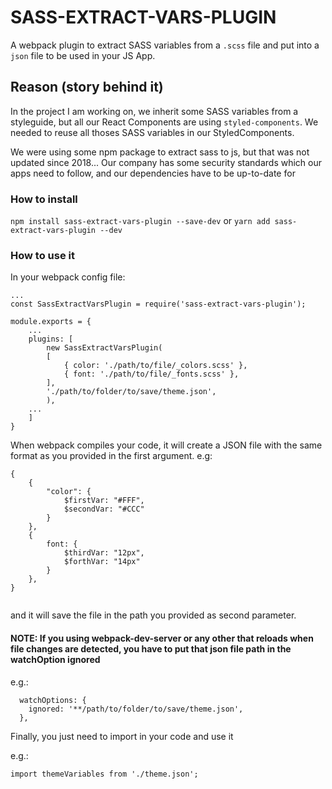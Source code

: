 # SASS-EXTRACT-VARS-PLUGIN

A webpack plugin to extract SASS variables from a `.scss` file and put into a `json` file to be used in your JS App.

## Reason (story behind it)

In the project I am working on, we inherit some SASS variables from a styleguide, but all our React Components are using `styled-components`.
We needed to reuse all thoses SASS variables in our StyledComponents.

We were using some npm package to extract sass to js, but that was not updated since 2018...
Our company has some security standards which our apps need to follow, and our dependencies have to be up-to-date for

### How to install

`npm install sass-extract-vars-plugin --save-dev`
or
`yarn add sass-extract-vars-plugin --dev`

### How to use it

In your webpack config file:

```
...
const SassExtractVarsPlugin = require('sass-extract-vars-plugin');

module.exports = {
    ...
    plugins: [
        new SassExtractVarsPlugin(
        [
            { color: './path/to/file/_colors.scss' },
            { font: './path/to/file/_fonts.scss' },
        ],
        './path/to/folder/to/save/theme.json',
        ),
    ...
    ]
}
```

When webpack compiles your code, it will create a JSON file with the same format as you provided in the first argument.
e.g:

```
{
    { 
        "color": {
            $firstVar: "#FFF",
            $secondVar: "#CCC"
        } 
    },
    {  
        font: {
            $thirdVar: "12px",
            $forthVar: "14px"
        } 
    },
}
    
```

and it will save the file in the path you provided as second parameter.

#### NOTE: If you using webpack-dev-server or any other that reloads when file changes are detected, you have to put that json file path in the watchOption ignored

e.g.:
```
  watchOptions: {
    ignored: '**/path/to/folder/to/save/theme.json',
  },
```

Finally, you just need to import in your code and use it

e.g.:
```
import themeVariables from './theme.json';
```
